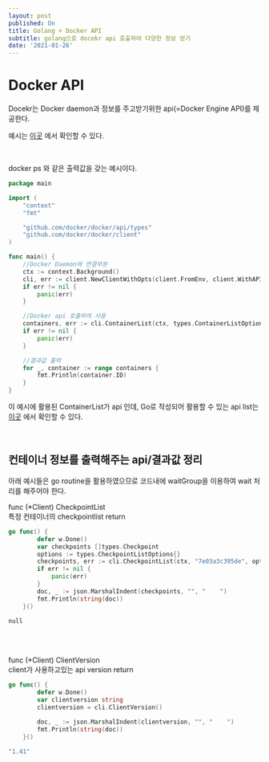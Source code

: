 ```yaml
---
layout: post
published: On
title: Golang + Docker API
subtitle: golang으로 docekr api 호출하여 다양한 정보 얻기
date: '2021-01-26'
---
```


# Docker API 

Docekr는 Docker daemon과 정보를 주고받기위한 api(=Docker Engine API)를 제공한다. <br>

예시는 [이곳](https://docs.docker.com/engine/api/sdk/examples/) 에서 확인할 수 있다.

<br>

docker ps 와 같은 출력값을 갖는 예시이다. 

```go
package main

import (
	"context"
	"fmt"

	"github.com/docker/docker/api/types"
	"github.com/docker/docker/client"
)

func main() {
    //Docker Daemon에 연결부분
	ctx := context.Background()
	cli, err := client.NewClientWithOpts(client.FromEnv, client.WithAPIVersionNegotiation())
	if err != nil {
		panic(err)
	}

    //Docker api 호출하여 사용
	containers, err := cli.ContainerList(ctx, types.ContainerListOptions{})
	if err != nil {
		panic(err)
	}

    //결과값 출력
	for _, container := range containers {
		fmt.Println(container.ID)
	}
}
```


이 예시에 활용된 ContainerList가 api 인데, Go로 작성되어 활용할 수 있는 api list는 [이곳](https://godoc.org/github.com/docker/docker/client) 에서 확인할 수 있다.

<br>

## 컨테이너 정보를 출력해주는 api/결과값 정리

아래 예시들은 go routine을 활용하였으므로 코드내에 waitGroup을 이용하여 wait 처리를 해주어야 한다. <br>


func (*Client) CheckpointList<br>
특정 컨테이너의 checkpointlist return 

```go
go func() {
		defer w.Done()
		var checkpoints []types.Checkpoint
		options := types.CheckpointListOptions{}
		checkpoints, err := cli.CheckpointList(ctx, "7e03a3c395de", options)
		if err != nil {
			panic(err)
		}
		doc, _ := json.MarshalIndent(checkpoints, "", "    ")
		fmt.Println(string(doc))
	}()
```

```bash
null
```

<br><br>

func (*Client) ClientVersion<br>
client가 사용하고있는 api version return

```go
go func() {
		defer w.Done()
		var clientversion string
		clientversion = cli.ClientVersion()

		doc, _ := json.MarshalIndent(clientversion, "", "    ")
		fmt.Println(string(doc))
	}()
```

```bash
"1.41"
```





